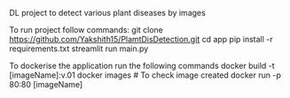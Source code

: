 DL project to detect various plant diseases by images

To run project follow commands:
git clone https://github.com/Yakshith15/PlamtDisDetection.git
cd app
pip install -r requirements.txt
streamlit run main.py

To dockerise the application run the following commands
docker build -t [imageName]:v.01
docker images # To check image created
docker run -p 80:80 [imageName]
